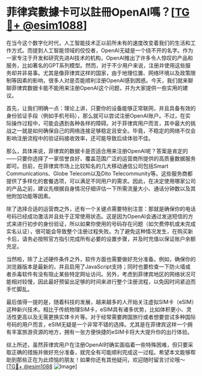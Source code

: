 # 菲律宾數據卡可以註冊OpenAI嗎？[[TG💪+ @esim1088](https://t.me/s/esim1088)]

在当今这个数字化时代，人工智能技术正以前所未有的速度改变着我们的生活和工作方式。而提到人工智能领域的佼佼者，OpenAI无疑是一个绕不开的名字。作为一家专注于开发和研究先进AI技术的机构，OpenAI推出了许多令人惊叹的产品和服务，比如著名的GPT系列模型。然而，对于不少用户来说，注册并使用这些服务却并非易事。尤其是像菲律宾这样的国家，由于地理位置、网络环境以及政策限制等因素的影响，很多人对是否能顺利注册OpenAI感到困惑。今天，我们就来聊聊菲律宾数据卡能不能用来注册OpenAI这个问题，并为大家提供一些实用的建议。

首先，让我们明确一点：理论上讲，只要你的设备能够正常联网，并且具备有效的身份验证手段（例如手机号码），那么就可以尝试注册OpenAI账户。不过，在实际操作过程中，可能会遇到各种各样的障碍。对于菲律宾用户而言，其中最大的挑战之一就是如何确保自己的网络连接足够稳定且安全。毕竟，不稳定的网络不仅会影响注册流程中的验证码接收效率，还可能导致后续体验不佳。

那么，具体来说，菲律宾的数据卡是否适合用来注册OpenAI呢？答案是肯定的——只要你选择了一家信誉良好、覆盖范围广泛的运营商所提供的高质量数据服务即可。目前，在菲律宾市场上比较知名的几大移动通信公司包括Smart Communications、Globe Telecom以及Dito Telecommunity等。这些服务商都提供了多样化的套餐选项，可以满足不同用户的需求。因此，在决定使用哪家公司的产品之前，建议先根据自身情况仔细评估一下所需流量大小、通话分钟数以及其他附加功能等因素。

除了选择合适的运营商之外，还有一个关键点需要特别注意：那就是确保你的电话号码已经成功激活并且处于正常使用状态。这是因为OpenAI会通过发送短信的方式来进行初步的身份验证，所以如果你使用的号码存在问题（如欠费停机或未完成实名认证），很可能会导致整个注册过程失败。为了避免这种情况发生，在购买新卡后，请务必按照官方指引完成所有必要的设置步骤，并及时充值以保证账户余额充足。

当然啦，除了上述硬件条件之外，软件方面也需要做好充分准备。例如，确保你的浏览器版本是最新的，并且启用了JavaScript支持；同时也要检查一下防火墙或者杀毒软件有没有阻止某些特定网址访问。另外，考虑到菲律宾地区的网络状况可能相对较慢，因此最好预留出足够的时间来进行整个注册流程，以免因时间紧迫而手忙脚乱。

最后值得一提的是，随着科技的发展，越来越多的人开始关注虚拟SIM卡（eSIM）这种新兴技术。相比于传统物理SIM卡，eSIM具有诸多优势，比如体积更小、灵活性更高以及无需更换实体卡片等。对于经常需要跨国旅行或者想要尝试多种国际号码的用户而言，eSIM无疑是一个非常不错的选择。尤其是在菲律宾这样一个拥有丰富旅游资源的地方，拥有一张方便快捷的eSIM卡将大大提升你的出行体验。

综上所述，虽然菲律宾用户在注册OpenAI时确实面临着一些特殊困难，但只要采取正确的措施并做好充分准备，就完全有可能顺利完成这一过程。希望本文能够帮助到那些正在为此烦恼的朋友！如果你还有其他疑问，欢迎随时留言讨论哦～ [[TG💪+ @esim1088](https://t.me/s/esim1088) ![Image](https://i.postimg.cc/4NQfJmqS/Snipaste-2025-05-13-00-14-12.png)]